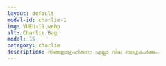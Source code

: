 ```yaml
---
layout: default
modal-id: charlie-1
img: VUEU-19.webp
alt: Charlie Bag
model: 15
category: charlie
description: നിങ്ങളാഗ്രഹിക്കുന്ന എല്ലാ വിധ ബാഗുകൾക്കും.
---
```

